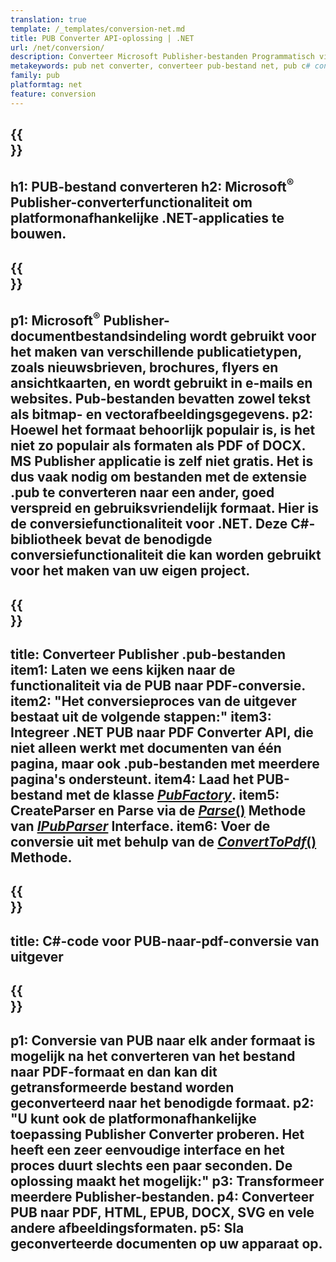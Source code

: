 ```yaml
---
translation: true
template: /_templates/conversion-net.md
title: PUB Converter API-oplossing | .NET
url: /net/conversion/
description: Converteer Microsoft Publisher-bestanden Programmatisch via C#-bibliotheek. Eenvoudige API-oplossing om uw eigen PUB-converter .NET-project te bouwen.
metakeywords: pub net converter, converteer pub-bestand net, pub c# converter, converteer pub-bestand c#
family: pub
platformtag: net
feature: conversion
---
```


{{<section banner>}}
---
h1: PUB-bestand converteren
h2: Microsoft<sup>®</sup> Publisher-converterfunctionaliteit om platformonafhankelijke .NET-applicaties te bouwen.
---

{{<section overview>}}
---
p1: Microsoft<sup>®</sup> Publisher-documentbestandsindeling wordt gebruikt voor het maken van verschillende publicatietypen, zoals nieuwsbrieven, brochures, flyers en ansichtkaarten, en wordt gebruikt in e-mails en websites. Pub-bestanden bevatten zowel tekst als bitmap- en vectorafbeeldingsgegevens.
p2: Hoewel het formaat behoorlijk populair is, is het niet zo populair als formaten als PDF of DOCX. MS Publisher applicatie is zelf niet gratis. Het is dus vaak nodig om bestanden met de extensie .pub te converteren naar een ander, goed verspreid en gebruiksvriendelijk formaat. Hier is de conversiefunctionaliteit voor .NET. Deze C#-bibliotheek bevat de benodigde conversiefunctionaliteit die kan worden gebruikt voor het maken van uw eigen project.
---

{{<section feature1>}}
---
title: Converteer Publisher .pub-bestanden
item1: Laten we eens kijken naar de functionaliteit via de PUB naar PDF-conversie.
item2: "Het conversieproces van de uitgever bestaat uit de volgende stappen:"
item3: Integreer .NET PUB naar PDF Converter API, die niet alleen werkt met documenten van één pagina, maar ook .pub-bestanden met meerdere pagina's ondersteunt.
item4: Laad het PUB-bestand met de klasse [*PubFactory*](https://reference.aspose.com/pub/net/aspose.pub/pubfactory/).
item5: CreateParser en Parse via de [*Parse*()](https://reference.aspose.com/pub/net/aspose.pub/ipubparser/parse/) Methode van [*IPubParser*](https://reference.aspose.com/pub/net/aspose.pub/ipubparser/) Interface.
item6: Voer de conversie uit met behulp van de [*ConvertToPdf*()](https://reference.aspose.com/pub/net/aspose.pub/ipdfconverter/converttopdf/) Methode.
---

{{<section codeexample>}}
---
title: C#-code voor PUB-naar-pdf-conversie van uitgever
---

{{<section summary>}}
---
p1: Conversie van PUB naar elk ander formaat is mogelijk na het converteren van het bestand naar PDF-formaat en dan kan dit getransformeerde bestand worden geconverteerd naar het benodigde formaat.
p2: "U kunt ook de platformonafhankelijke toepassing Publisher Converter proberen. Het heeft een zeer eenvoudige interface en het proces duurt slechts een paar seconden. De oplossing maakt het mogelijk:"
p3: Transformeer meerdere Publisher-bestanden.
p4: Converteer PUB naar PDF, HTML, EPUB, DOCX, SVG en vele andere afbeeldingsformaten.
p5: Sla geconverteerde documenten op uw apparaat op.
---
